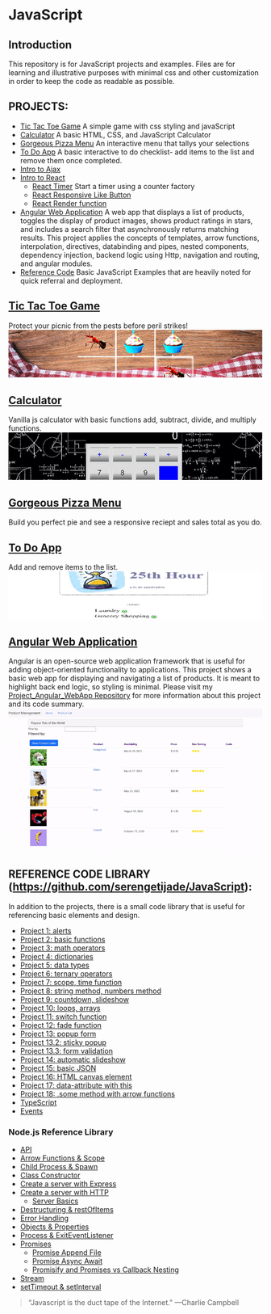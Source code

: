 # JavaScript

## Introduction
This repository is for JavaScript projects and examples. Files are for learning and illustrative purposes with minimal css and other customization in order to keep the code as readable as possible. 

## PROJECTS:
- [Tic Tac Toe Game](https://github.com/serengetijade/JavaScript/tree/main/TicTacToe) A simple game with css styling and javaScript
- [Calculator](https://github.com/serengetijade/JavaScript/tree/main/Calculator) A basic HTML, CSS, and JavaScript Calculator
- [Gorgeous Pizza Menu](https://github.com/serengetijade/JavaScript/tree/main/Gorgeous-Pizza-Menu) An interactive menu that tallys your selections
- [To Do App](https://github.com/serengetijade/JavaScript/tree/main/ToDo-App) A basic interactive to do checklist- add items to the list and remove them once completed.
- [Intro to Ajax](https://github.com/serengetijade/JavaScript/tree/main/AJAX/AJAX1-BasicRequestResponse)
- [Intro to React](https://github.com/serengetijade/JavaScript/tree/main/React_Projects)
    - [React Timer](https://github.com/serengetijade/JavaScript/tree/main/React_Projects/React1-counter-factory) Start a timer using a counter factory
    - [React Responsive Like Button](https://github.com/serengetijade/JavaScript/tree/main/React_Projects/React2-like-button)
    - [React Render function](https://github.com/serengetijade/JavaScript/tree/main/React_Projects/React3-JSX)
- [Angular Web Application](https://github.com/serengetijade/Project_Angular_WebApp) A web app that displays a list of products, toggles the display of product images, shows product ratings in stars, and includes a search filter that asynchronously returns matching results. This project applies the concepts of templates, arrow functions, interpolation, directives, databinding and pipes, nested components, dependency injection, backend logic using Http, navigation and routing, and angular modules. 
- [Reference Code](#reference-code-library-httpsgithubcomserengetijadejavascript) Basic JavaScript Examples that are heavily noted for quick referral and deployment.

## [Tic Tac Toe Game](https://github.com/serengetijade/JavaScript/tree/main/TicTacToe)
Protect your picnic from the pests before peril strikes!
![Preview of Tic Tac Toe Game](https://raw.githubusercontent.com/serengetijade/JavaScript/main/TicTacToe/images/tictactoe.jpg)
## [Calculator](https://github.com/serengetijade/JavaScript/tree/main/Calculator)
Vanilla js calculator with basic functions add, subtract, divide, and multiply functions. 
![Preview of Calculator](https://github.com/serengetijade/JavaScript/blob/main/Calculator/img/calculator.jpg?raw=true)
## [Gorgeous Pizza Menu](https://github.com/serengetijade/JavaScript/tree/main/Gorgeous-Pizza-Menu)
Build you perfect pie and see a responsive reciept and sales total as you do. 
## [To Do App](https://github.com/serengetijade/JavaScript/tree/main/ToDo-App)
Add and remove items to the list.
![Preview of To Do App](https://github.com/serengetijade/JavaScript/blob/main/ToDo-App/img/ToDoApp.jpg?raw=true)
## [Angular Web Application](https://github.com/serengetijade/Project_Angular_WebApp) 
Angular is an open-source web application framework that is useful for adding object-oriented functionality to applications. This project shows a basic web app for displaying  and navigating a list of products. It is meant to highlight back end logic, so styling is minimal. Please visit my [Project_Angular_WebApp Repository](https://github.com/serengetijade/Project_Angular_WebApp) for more information about this project and its code summary.   
![Angular_Demo](https://github.com/serengetijade/Project_Angular_WebApp/blob/main/src/assets/readmeImages/AngularDemo.gif)

## REFERENCE CODE LIBRARY (https://github.com/serengetijade/JavaScript):
In addition to the projects, there is a small code library that is useful for referencing basic elements and design. 
- [Project 1: alerts](https://github.com/serengetijade/JavaScript/tree/main/Basic-JavaScript-Projects/Project1-expressions-alert)
- [Project 2: basic functions](https://github.com/serengetijade/JavaScript/tree/main/Basic-JavaScript-Projects/Project2-functions)
- [Project 3: math operators](https://github.com/serengetijade/JavaScript/tree/main/Basic-JavaScript-Projects/Project3-math-operators)
- [Project 4: dictionaries](https://github.com/serengetijade/JavaScript/tree/main/Basic-JavaScript-Projects/Project4-dictionaries)
- [Project 5: data types](https://github.com/serengetijade/JavaScript/tree/main/Basic-JavaScript-Projects/Project5-type)
- [Project 6: ternary operators](https://github.com/serengetijade/JavaScript/tree/main/Basic-JavaScript-Projects/Project6-ternary-operators-constructors)
- [Project 7: scope, time function](https://github.com/serengetijade/JavaScript/tree/main/Basic-JavaScript-Projects/Project7-scope-time-function)
- [Project 8: string method, numbers method](https://github.com/serengetijade/JavaScript/tree/main/Basic-JavaScript-Projects/Project8-string-numbers-methods)
- [Project 9: countdown, slideshow](https://github.com/serengetijade/JavaScript/tree/main/Basic-JavaScript-Projects/Project9-countdown-slideshow)
- [Project 10: loops, arrays](https://github.com/serengetijade/JavaScript/tree/main/Basic-JavaScript-Projects/Project10-loops-arrays)
- [Project 11: switch function ](https://github.com/serengetijade/JavaScript/tree/main/Basic-JavaScript-Projects/Project11-switch)
- [Project 12: fade function ](https://github.com/serengetijade/JavaScript/tree/main/Basic-JavaScript-Projects/Project12-fade)
- [Project 13: popup form](https://github.com/serengetijade/JavaScript/tree/main/Basic-JavaScript-Projects/Project13-popup-form)
- [Project 13.2: sticky popup](https://github.com/serengetijade/JavaScript/tree/main/Basic-JavaScript-Projects/Project13.2-sticky-popup)
- [Project 13.3: form validation](https://github.com/serengetijade/JavaScript/tree/main/Basic-JavaScript-Projects/Project13.3-form-validation)
- [Project 14: automatic slideshow](https://github.com/serengetijade/JavaScript/tree/main/Basic-JavaScript-Projects/Project14-automatic-slideshow)
- [Project 15: basic JSON](https://github.com/serengetijade/JavaScript/tree/main/Basic-JavaScript-Projects/Project15-basic-JSON)
- [Project 16: HTML canvas element](https://github.com/serengetijade/JavaScript/tree/main/Basic-JavaScript-Projects/Project16-HTML-canvas)
- [Project 17: data-attribute with this](https://github.com/serengetijade/JavaScript/tree/main/Basic-JavaScript-Projects/Project17-data-attribute-this)
- [Project 18: .some method with arrow functions](https://github.com/serengetijade/JavaScript/tree/main/Basic-JavaScript-Projects/Project18-some-method-with-arrow-functions)
- [TypeScript](https://github.com/serengetijade/JavaScript/tree/main/TypeScript)
- [Events](https://github.com/serengetijade/JavaScript/blob/main/Basic-JavaScript-Projects/Events.html) 
### Node.js Reference Library
- [API](https://github.com/serengetijade/JavaScript/blob/main/Node.js/BasicNodeJS/API.js)
- [Arrow Functions & Scope](https://github.com/serengetijade/JavaScript/blob/main/Node.js/BasicNodeJS/ArrowFunction_Scope.js)
- [Child Process & Spawn](https://github.com/serengetijade/JavaScript/blob/main/Node.js/BasicNodeJS/ChildProcess_Spawn.js)
- [Class Constructor](https://github.com/serengetijade/JavaScript/blob/main/Node.js/BasicNodeJS/Class_Constructor.js)
- [Create a server with Express](https://github.com/serengetijade/JavaScript/blob/main/Node.js/BasicNodeJS/ExpressServer.js)
- [Create a server with HTTP](https://github.com/serengetijade/JavaScript/blob/main/Node.js/BasicNodeJS/CreateServer.js)
    - [Server Basics](https://github.com/serengetijade/JavaScript/blob/main/Node.js/BasicNodeJS/ServerBasics.js)
- [Destructuring & restOfItems](https://github.com/serengetijade/JavaScript/blob/main/Node.js/BasicNodeJS/Destructuring_RestArray.js)
- [Error Handling](https://github.com/serengetijade/JavaScript/blob/main/Node.js/BasicNodeJS/ErrorHandling.js)
- [Objects & Properties](https://github.com/serengetijade/JavaScript/blob/main/Node.js/BasicNodeJS/ObjectsAndProperties.js)
- [Process & ExitEventListener](https://github.com/serengetijade/JavaScript/blob/main/Node.js/BasicNodeJS/Process.ExitEventListener.js)
- [Promises](https://github.com/serengetijade/JavaScript/blob/main/Node.js/BasicNodeJS/Promise.js)
    - [Promise Append File](https://github.com/serengetijade/JavaScript/blob/main/Node.js/BasicNodeJS/PromiseAppendFile.js)
    - [Promise Async Await](https://github.com/serengetijade/JavaScript/blob/main/Node.js/BasicNodeJS/Promise_Async-Await.js)
    - [Promisify and Promises vs Callback Nesting](https://github.com/serengetijade/JavaScript/blob/main/Node.js/BasicNodeJS/Promisify_Promises_vs_CallbackNesting.js)
- [Stream](https://github.com/serengetijade/JavaScript/blob/main/Node.js/BasicNodeJS/StreamReadWrite.js)
- [setTimeout & setInterval](https://github.com/serengetijade/JavaScript/blob/main/Node.js/BasicNodeJS/setTimeout_setInterval.js)

>“Javascript is the duct tape of the Internet."
—Charlie Campbell